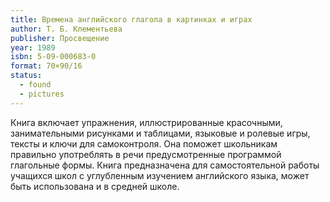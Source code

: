 ```yaml
---
title: Времена английского глагола в картинках и играх
author: Т. Б. Клементьева
publisher: Просвещение
year: 1989
isbn: 5-09-000683-0
format: 70×90/16
status:
  - found
  - pictures
---
```


Книга включает упражнения, иллюстрированные красочными, занимательными рисунками и таблицами, языковые и ролевые игры, тексты и ключи для самоконтроля. Она поможет школьникам правильно употреблять в речи предусмотренные программой глагольные формы. Книга предназначена для самостоятельной работы учащихся школ с углубленным изучением английского языка, может быть использована и в средней школе.
